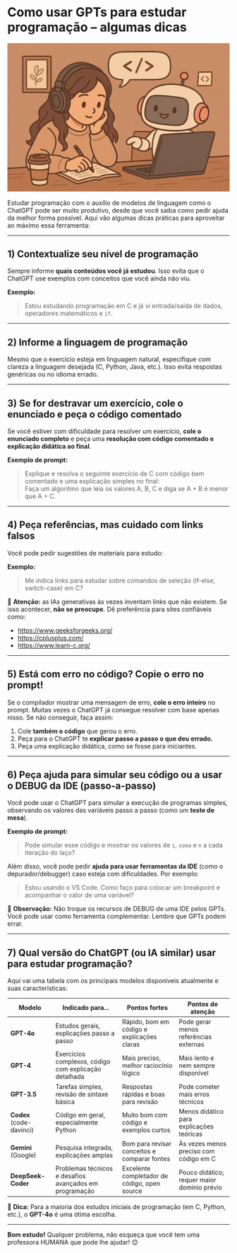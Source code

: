 # Como usar GPTs para estudar programação – algumas dicas

![Robozinho ensinando uma jovem a programar](imgs/image-1.png)

Estudar programação com o auxílio de modelos de linguagem como o ChatGPT pode ser muito produtivo, desde que você saiba como pedir ajuda da melhor forma possível. Aqui vão algumas dicas práticas para aproveitar ao máximo essa ferramenta:

---

## 1) Contextualize seu nível de programação

Sempre informe **quais conteúdos você já estudou**. Isso evita que o ChatGPT use exemplos com conceitos que você ainda não viu.

**Exemplo:**

> Estou estudando programação em C e já vi entrada/saída de dados, operadores matemáticos e `if`. 

---

## 2) Informe a linguagem de programação

Mesmo que o exercício esteja em linguagem natural, especifique com clareza a linguagem desejada (C, Python, Java, etc.). Isso evita respostas genéricas ou no idioma errado.

---

## 3) Se for destravar um exercício, cole o enunciado e peça o código comentado

Se você estiver com dificuldade para resolver um exercício, **cole o enunciado completo** e peça uma **resolução com código comentado e explicação didática ao final**.

**Exemplo de prompt:**

> Explique e resolva o seguinte exercício de C com código bem comentado e uma explicação simples no final:  
> Faça um algoritmo que leia os valores A, B, C e diga se A + B é menor que A + C.

---

## 4) Peça referências, mas cuidado com links falsos

Você pode pedir sugestões de materiais para estudo:

**Exemplo:**

> Me indica links para estudar sobre comandos de seleção (if-else, switch-case) em C?

🔎 **Atenção:** as IAs generativas às vezes inventam links que não existem. Se isso acontecer, **não se preocupe**. Dê preferência para sites confiáveis como:
- https://www.geeksforgeeks.org/
- https://cplusplus.com/
- https://www.learn-c.org/

---

## 5) Está com erro no código? Copie o erro no prompt!

Se o compilador mostrar uma mensagem de erro, **cole o erro inteiro** no prompt. Muitas vezes o ChatGPT já consegue resolver com base apenas nisso. Se não conseguir, faça assim:

1. Cole **também o código** que gerou o erro.
2. Peça para o ChatGPT te **explicar passo a passo o que deu errado.**
3. Peça uma explicação didática, como se fosse para iniciantes.

---
## 6) Peça ajuda para simular seu código ou a usar o DEBUG da IDE (passo-a-passo)

Você pode usar o ChatGPT para simular a execução de programas simples, observando os valores das variáveis passo a passo (como um **teste de mesa**).

**Exemplo de prompt:**

> Pode simular esse código e mostrar os valores de `i`, `soma` e `n` a cada iteração do laço?

Além disso, você pode pedir **ajuda para usar ferramentas da IDE** (como o depurador/debugger) caso esteja com dificuldades. Por exemplo:

> Estou usando o VS Code. Como faço para colocar um breakpoint e acompanhar o valor de uma variável?

🔧 **Observação:** Não troque os recursos de DEBUG de uma IDE pelos GPTs. Você pode usar como ferramenta complementar. Lembre que GPTs podem errar.

---

## 7) Qual versão do ChatGPT (ou IA similar) usar para estudar programação?

Aqui vai uma tabela com os principais modelos disponíveis atualmente e suas características:

| Modelo             | Indicado para...                                       | Pontos fortes                                | Pontos de atenção                         |
|--------------------|--------------------------------------------------------|----------------------------------------------|-------------------------------------------|
| **GPT-4o**         | Estudos gerais, explicações passo a passo              | Rápido, bom em código e explicações claras   | Pode gerar menos referências externas     |
| **GPT-4**          | Exercícios complexos, código com explicação detalhada | Mais preciso, melhor raciocínio lógico       | Mais lento e nem sempre disponível        |
| **GPT-3.5**        | Tarefas simples, revisão de sintaxe básica             | Respostas rápidas e boas para revisão        | Pode cometer mais erros técnicos          |
| **Codex** (code-davinci) | Código em geral, especialmente Python               | Muito bom com código e exemplos curtos       | Menos didático para explicações teóricas  |
| **Gemini** (Google)| Pesquisa integrada, explicações amplas                | Bom para revisar conceitos e comparar fontes | Às vezes menos preciso com código em C    |
| **DeepSeek-Coder** | Problemas técnicos e desafios avançados em programação | Excelente completador de código, open source | Pouco didático; requer maior domínio prévio |

🔎 **Dica:** Para a maioria dos estudos iniciais de programação (em C, Python, etc.), o **GPT-4o** é uma ótima escolha.

---

**Bom estudo!** Qualquer problema, não esqueça que você tem uma professora HUMANA que pode lhe ajudar! 😊
